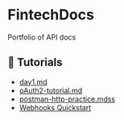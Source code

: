 # FintechDocs
Portfolio of API docs
## 📘 Tutorials

- [day1.md](docs/day1.md)
- [oAuth2-tutorial.md](docs/oauth2-tutorial.md)
- [postman-http-practice.mdss](docs/postman-http-practice.md)
- [Webhooks Quickstart](docs/webhooks.md)
